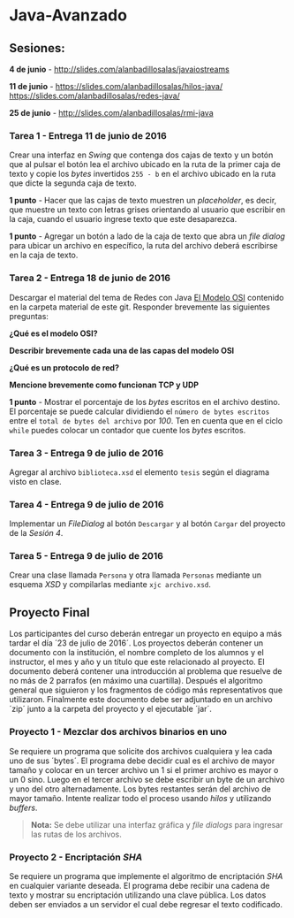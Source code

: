 # Java-Avanzado

## Sesiones:

**4 de junio** - http://slides.com/alanbadillosalas/javaiostreams

**11 de junio** - https://slides.com/alanbadillosalas/hilos-java/ https://slides.com/alanbadillosalas/redes-java/

**25 de junio** - http://slides.com/alanbadillosalas/rmi-java

### Tarea 1 - Entrega 11 de junio de 2016

Crear una interfaz en _Swing_ que contenga dos cajas de
texto y un botón que al pulsar el botón lea el archivo
ubicado en la ruta de la primer caja de texto y copie
los _bytes_ invertidos `255 - b` en el archivo ubicado
en la ruta que dicte la segunda caja de texto.

**1 punto** - Hacer que las cajas de texto muestren un
_placeholder_, es decir, que muestre un texto con letras
grises orientando al usuario que escribir en la caja,
cuando el usuario ingrese texto que este desaparezca.

**1 punto** - Agregar un botón a lado de la caja de texto
que abra un _file dialog_ para ubicar un archivo en
específico, la ruta del archivo deberá escribirse en la
caja de texto.

### Tarea 2 - Entrega 18 de junio de 2016

Descargar el material del tema de Redes con Java [El Modelo OSI](https://github.com/badillosoft/Java-Avanzado/blob/master/Material/Redes%20con%20Java%20-%20El%20modelo%20OSI%20y%20Protocolos%20de%20Red.pdf) contenido en la carpeta material de este git. Responder brevemente las siguientes preguntas:

**¿Qué es el modelo OSI?**

**Describir brevemente cada una de las capas del modelo OSI**

**¿Qué es un protocolo de red?**

**Mencione brevemente como funcionan TCP y UDP**

**1 punto** - Mostrar el porcentaje de los _bytes_ escritos en el archivo destino. El porcentaje se puede calcular dividiendo el `número de bytes escritos` entre el `total de bytes del archivo` por _100_. Ten en cuenta que en el ciclo `while` puedes colocar un contador que cuente los _bytes_ escritos.

### Tarea 3 - Entrega 9 de julio de 2016

Agregar al archivo `biblioteca.xsd` el elemento `tesis` según el diagrama visto en clase.

### Tarea 4 - Entrega 9 de julio de 2016

Implementar un *FileDialog* al botón `Descargar` y al botón `Cargar` del proyecto de la *Sesión 4*.

### Tarea 5 - Entrega 9 de julio de 2016

Crear una clase llamada `Persona` y otra llamada `Personas` mediante un esquema *XSD* y compilarlas mediante `xjc archivo.xsd`.

## Proyecto Final

Los participantes del curso deberán entregar un proyecto en equipo a más tardar
el día ´23 de julio de 2016´. Los proyectos deberán contener un documento con
la institución, el nombre completo de los alumnos y el instructor, el mes y año
y un título que este relacionado al proyecto. El documento deberá contener una
introducción al problema que resuelve de no más de 2 parrafos (en máximo una cuartilla).
Después el algoritmo general que siguieron y los fragmentos de código más representativos
que utilizaron. Finalmente este documento debe ser adjuntado en un archivo ´zip´ junto
a la carpeta del proyecto y el ejecutable ´jar´.

### Proyecto 1 - Mezclar dos archivos binarios en uno

Se requiere un programa que solicite dos archivos cualquiera y lea cada uno de sus
´bytes´. El programa debe decidir cual es el archivo de mayor tamaño y colocar en
un tercer archivo un 1 si el primer archivo es mayor o un 0 sino. Luego en el tercer
archivo se debe escribir un byte de un archivo y uno del otro alternadamente.
Los bytes restantes serán del archivo de mayor tamaño. Intente realizar todo el
proceso usando _hilos_ y utilizando _buffers_.

> __Nota:__ Se debe utilizar una interfaz gráfica y _file dialogs_ para
ingresar las rutas de los archivos.

### Proyecto 2 - Encriptación _SHA_

Se requiere un programa que implemente el algoritmo de encriptación _SHA_ en cualquier
variante deseada. El programa debe recibir una cadena de texto y mostrar su encriptación
utilizando una clave pública. Los datos deben ser enviados a un servidor el cual
debe regresar el texto codificado.